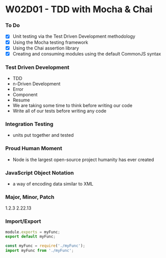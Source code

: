 # W02D01 - TDD with Mocha & Chai

### To Do
- [x] Unit testing via the Test Driven Development methodology
- [x] Using the Mocha testing framework
- [x] Using the Chai assertion library
- [x] Creating and consuming modules using the default CommonJS syntax

### Test Driven Development
- TDD
- n-Driven Development
- Error
- Component
- Resume
- We are taking some time to think before writing our code
- Write all of our tests before writing any code

### Integration Testing
- units put together and tested

### Proud Human Moment
- Node is the largest open-source project humanity has ever created

### JavaScript Object Notation
- a way of encoding data similar to XML

### Major, Minor, Patch
1.2.3
2.22.13

### Import/Export
```js
module.exports = myFunc;
export default myFunc;

const myFunc = require('./myFunc');
import myFunc from './myFunc';
```





#
